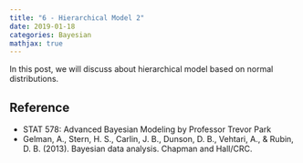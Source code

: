 ```yaml
---
title: "6 - Hierarchical Model 2"
date: 2019-01-18
categories: Bayesian
mathjax: true
---
```


In this post, we will discuss about hierarchical model based on normal distributions.



## Reference

- STAT 578: Advanced Bayesian Modeling by Professor Trevor Park
- Gelman, A., Stern, H. S., Carlin, J. B., Dunson, D. B., Vehtari, A., & Rubin, D. B. (2013). Bayesian data analysis. Chapman and Hall/CRC.




